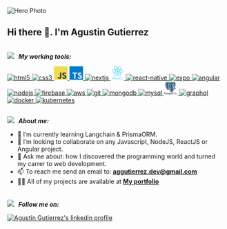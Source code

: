 <!-- ![Hero Photo](https://github.com/Colo-Codes/colo-codes/blob/main/55628EB3-D8EC-4C0C-A7CA-CFAE36865529-325-0000000127A56B4E.jpeg?raw=true) -->
<!-- ![Hero Photo](https://user-images.githubusercontent.com/12278078/148297311-9027ed12-f547-4ede-a8a8-cdb5dbe1c258.png) -->
<!-- ![Hero Photo](https://user-images.githubusercontent.com/12278078/148297512-c9e4a518-22b7-40eb-a31f-3bd11bb7bff8.png) -->
<!-- ![Hero Photo](https://user-images.githubusercontent.com/12278078/148299813-3803a204-0688-4dd2-b106-b2a458ac6b1d.png) -->
![Hero Photo]([https://gist.github.com/assets/79987126/fa342b6e-b867-48c7-815e-221c0c17e56c](https://github-production-user-asset-6210df.s3.amazonaws.com/79987126/310254829-fa342b6e-b867-48c7-815e-221c0c17e56c.png?X-Amz-Algorithm=AWS4-HMAC-SHA256&X-Amz-Credential=AKIAVCODYLSA53PQK4ZA%2F20240305%2Fus-east-1%2Fs3%2Faws4_request&X-Amz-Date=20240305T201629Z&X-Amz-Expires=300&X-Amz-Signature=d7fc4115b81d88e9956c244cebb0153a39ecc9ba8c16b97cbc3d2617e1acd291&X-Amz-SignedHeaders=host&actor_id=0&key_id=0&repo_id=0]))

## Hi there 👋.  I'm Agustin Gutierrez 

<img src="https://media.giphy.com/media/0lfqHNZwWM1hOvJ9CX/giphy.gif" width="20px" style="margin-top: 15px; margin-right: 10px;">***My working tools:***
<p align="left"> 
  <a href="https://developer.android.com" target="_blank"> 
    <img src="https://cdn.worldvectorlogo.com/logos/html-1.svg" alt="html5" width="32" height="32"/>       
  </a> 
  <a href="https://www.w3schools.com/cs/" target="_blank">
    <img src="https://cdn.worldvectorlogo.com/logos/css-3.svg" alt="css3" width="32" height="32"/>   
  </a>
  <a href="https://www.javascript.com/" target="_blank" rel="noreferrer"> 
    <img src="https://raw.githubusercontent.com/devicons/devicon/master/icons/javascript/javascript-original.svg" alt="typescript" width="32" height="32"/>
  </a>
  <a href="https://www.typescriptlang.org/" target="_blank" rel="noreferrer"> 
    <img src="https://raw.githubusercontent.com/devicons/devicon/master/icons/typescript/typescript-original.svg" alt="typescript" width="32" height="32"/>
  </a>
  <a href="https://nextjs.org/" target="_blank" rel="noreferrer">
    <img src="https://cdn.worldvectorlogo.com/logos/next-js.svg" alt="nextjs" width="32" height="32"/>
  </a>
  <a href="https://reactjs.org/" target="_blank" rel="noreferrer"> 
    <img src="https://raw.githubusercontent.com/devicons/devicon/master/icons/react/react-original-wordmark.svg" alt="react" width="32" height="32"/>
  </a> 
  <a href="https://reactnative.dev/" target="_blank" rel="noreferrer"> 
    <img src="https://cdn.worldvectorlogo.com/logos/react-native-1.svg" alt="react-native" width="32" height="32"/>
  </a> 
  <a href="https://expo.dev/" target="_blank" rel="noreferrer"> 
    <img src="https://cdn.worldvectorlogo.com/logos/expo-1.svg" alt="expo" width="32" height="32"/>
  </a>  
  <a href="https://angular.dev/" target="_blank" rel="noreferrer"> 
    <img src="https://cdn.worldvectorlogo.com/logos/angular-icon-1.svg" alt="angular" width="32" height="32"/>
  </a>
  <a href="https://nodejs.org" target="_blank" rel="noreferrer"> 
    <img src="https://cdn.worldvectorlogo.com/logos/nodejs-icon.svg" alt="nodejs" width="32" height="32"/> 
  </a>
  <a href="https://firebase.google.com/" target="_blank" rel="noreferrer">
    <img src="https://www.vectorlogo.zone/logos/firebase/firebase-icon.svg" alt="firebase" width="32" height="32"/> 
  </a> 
  <a href="https://aws.amazon.com/es/" target="_blank" rel="noreferrer">
    <img src="https://cdn.worldvectorlogo.com/logos/aws-2.svg" alt="aws" width="32" height="32"/> 
  </a> 
  <a href="https://git-scm.com/" target="_blank" rel="noreferrer">
    <img src="https://www.vectorlogo.zone/logos/git-scm/git-scm-icon.svg" alt="git" width="32" height="32"/>
  </a> 
  <a href="https://www.mongodb.com/" target="_blank" rel="noreferrer">
    <img src="https://cdn.worldvectorlogo.com/logos/mongodb-icon-2.svg" alt="mongodb" width="32" height="32"/>
  </a> 
  <a href="https://www.mysql.com/" target="_blank" rel="noreferrer"> 
    <img src="https://cdn.worldvectorlogo.com/logos/mysql-logo.svg" alt="mysql" width="32" height="32"/>
  </a>
  <a href="https://www.postgresql.org" target="_blank" rel="noreferrer"> 
    <img src="https://raw.githubusercontent.com/devicons/devicon/master/icons/postgresql/postgresql-original-wordmark.svg" alt="postgresql" width="32" height="32"/> 
  </a> 
  <a href="https://graphql.org/" target="_blank" rel="noreferrer"> 
    <img src="https://cdn.worldvectorlogo.com/logos/graphql-logo-2.svg" alt="graphql" width="32" height="32"/> 
  </a> 
  <a href="https://www.docker.com/" target="_blank" rel="noreferrer"> 
    <img src="https://cdn.worldvectorlogo.com/logos/docker-4.svg" alt="docker" width="32" height="32"/> 
  </a> 
  <a href="https://kubernetes.io/" target="_blank" rel="noreferrer"> 
    <img src="https://cdn.worldvectorlogo.com/logos/kubernets.svg" alt="kubernetes" width="32" height="32"/> 
  </a> 
</p>
  

<img src="https://media.giphy.com/media/hu9xj9UtxpoY3oytsh/giphy.gif" width="20px" style="margin-top: 15px; margin-right: 10px">***About me:***
- 🌱 I’m currently learning Langchain & PrismaORM.
- 👯 I’m looking to collaborate on any Javascript, NodeJS, ReactJS or Angular project.
- 💬 Ask me about: how I discovered the programming world and turned my carrer to web development.
- 📫 To reach me send an email to: **aggutierrez.dev@gmail.com**
- 👨‍💻 All of my projects are available at **[My portfolio](https://aggutierrez.com/)**


<img src="https://media.giphy.com/media/pJjKzRqY9HwME/giphy.gif" width="20px" style="margin-top: 20px; margin-right: 10px;">***Follow me on:***
<p align="left"> <a href="https://www.linkedin.com/in/aggutierrez/" target="blank"><img src="https://img.shields.io/badge/LinkedIn-0077B5?style=for-the-badge&logo=linkedin&logoColor=white" alt="Agustin Gutierrez's linkedin profile" /></a> </p>


